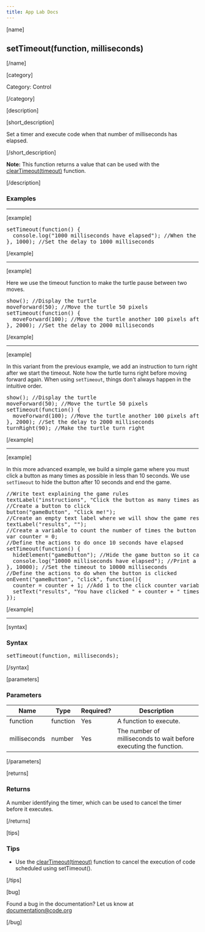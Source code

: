 ```yaml
---
title: App Lab Docs
---
```


[name]

## setTimeout(function, milliseconds)

[/name]


[category]

Category: Control

[/category]

[description]

[short_description]

Set a timer and execute code when that number of milliseconds has elapsed.

[/short_description]

**Note:** This function returns a value that can be used with the [clearTimeout(timeout)](/applab/docs/clearTimeout) function.

[/description]

### Examples
____________________________________________________

[example]

<pre>
setTimeout(function() {
  console.log("1000 milliseconds have elapsed"); //When the code runs, print a message to the debugging console
}, 1000); //Set the delay to 1000 milliseconds
</pre>

[/example]

____________________________________________________

[example]

Here we use the timeout function to make the turtle pause between two moves.
<pre>
show(); //Display the turtle
moveForward(50); //Move the turtle 50 pixels
setTimeout(function() {
  moveForward(100); //Move the turtle another 100 pixels after the timeout
}, 2000); //Set the delay to 2000 milliseconds
</pre>

[/example]

____________________________________________________

[example]

In this variant from the previous example, we add an instruction to turn right after we start the timeout. Note how the turtle turns right before moving forward again. When using `setTimeout`, things don't always happen in the intuitive order.
<pre>
show(); //Display the turtle
moveForward(50); //Move the turtle 50 pixels
setTimeout(function() {
  moveForward(100); //Move the turtle another 100 pixels after the timeout
}, 2000); //Set the delay to 2000 milliseconds
turnRight(90); //Make the turtle turn right
</pre>

[/example]

____________________________________________________

[example]

In this more advanced example, we build a simple game where you must click a button as many times as possible in less than 10 seconds. We use `setTimeout` to hide the button after 10 seconds and end the game.
<pre>
//Write text explaining the game rules
textLabel("instructions", "Click the button as many times as possible in 10 seconds");
//Create a button to click
button("gameButton", "Click me!");
//Create an empty text label where we will show the game results
textLabel("results", "");
//Create a variable to count the number of times the button is clicked
var counter = 0;
//Define the actions to do once 10 seconds have elapsed
setTimeout(function() {
  hideElement("gameButton"); //Hide the game button so it can no longer be clicked
  console.log("10000 milliseconds have elapsed"); //Print a message to the debugging console
}, 10000); //Set the timeout to 10000 milliseconds
//Define the actions to do when the button is clicked
onEvent("gameButton", "click", function(){
  counter = counter + 1; //Add 1 to the click counter variable
  setText("results", "You have clicked " + counter + " times."); //Display the current click counter
});
</pre>


[/example]

____________________________________________________

[syntax]

### Syntax
<pre>
setTimeout(function, milliseconds);
</pre>

[/syntax]

[parameters]

### Parameters

| Name  | Type | Required? | Description |
|-----------------|------|-----------|-------------|
| function | function | Yes | A function to execute.  |
| milliseconds | number | Yes | The number of milliseconds to wait before executing the function.  |

[/parameters]

[returns]

### Returns
A number identifying the timer, which can be used to cancel the timer before it executes.

[/returns]

[tips]

### Tips
- Use the [clearTimeout(timeout)](/applab/docs/clearTimeout) function to cancel the execution of code scheduled using setTimeout().

[/tips]

[bug]

Found a bug in the documentation? Let us know at documentation@code.org

[/bug]
